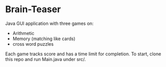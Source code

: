 # Brain-Teaser
Java GUI application with three games on:
- Arithmetic
- Memory (matching like cards)
- cross word puzzles
  
Each game tracks score and has a time limit for completion.
To start, clone this repo and run Main.java under src/.

